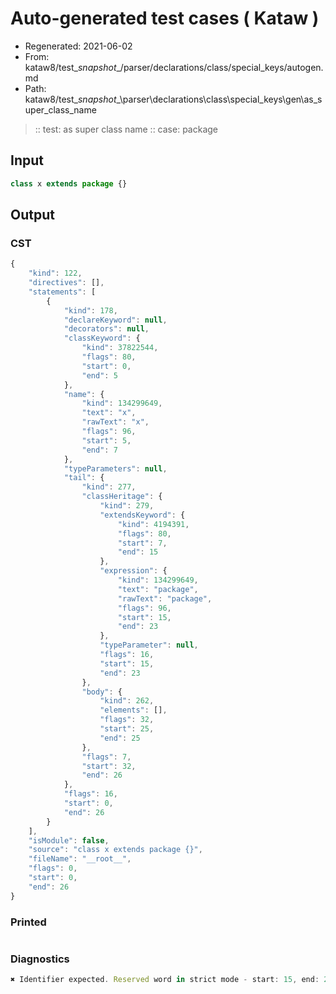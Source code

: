 # Auto-generated test cases ( Kataw )
- Regenerated: 2021-06-02
- From: kataw8/test\__snapshot__/parser/declarations/class/special_keys/autogen.md
- Path: kataw8/test\__snapshot__\parser\declarations\class\special_keys\gen\as_super_class_name
> :: test: as super class name
> :: case: package
## Input

`````js
class x extends package {}
`````
## Output

### CST

```javascript
{
    "kind": 122,
    "directives": [],
    "statements": [
        {
            "kind": 178,
            "declareKeyword": null,
            "decorators": null,
            "classKeyword": {
                "kind": 37822544,
                "flags": 80,
                "start": 0,
                "end": 5
            },
            "name": {
                "kind": 134299649,
                "text": "x",
                "rawText": "x",
                "flags": 96,
                "start": 5,
                "end": 7
            },
            "typeParameters": null,
            "tail": {
                "kind": 277,
                "classHeritage": {
                    "kind": 279,
                    "extendsKeyword": {
                        "kind": 4194391,
                        "flags": 80,
                        "start": 7,
                        "end": 15
                    },
                    "expression": {
                        "kind": 134299649,
                        "text": "package",
                        "rawText": "package",
                        "flags": 96,
                        "start": 15,
                        "end": 23
                    },
                    "typeParameter": null,
                    "flags": 16,
                    "start": 15,
                    "end": 23
                },
                "body": {
                    "kind": 262,
                    "elements": [],
                    "flags": 32,
                    "start": 25,
                    "end": 25
                },
                "flags": 7,
                "start": 32,
                "end": 26
            },
            "flags": 16,
            "start": 0,
            "end": 26
        }
    ],
    "isModule": false,
    "source": "class x extends package {}",
    "fileName": "__root__",
    "flags": 0,
    "start": 0,
    "end": 26
}
```

### Printed

```javascript

```

### Diagnostics

```javascript
✖ Identifier expected. Reserved word in strict mode - start: 15, end: 23

```


